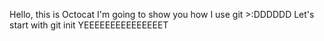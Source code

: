 Hello, this is Octocat
I'm going to show you how I use git >:DDDDDD
Let's start with git init YEEEEEEEEEEEEEEET